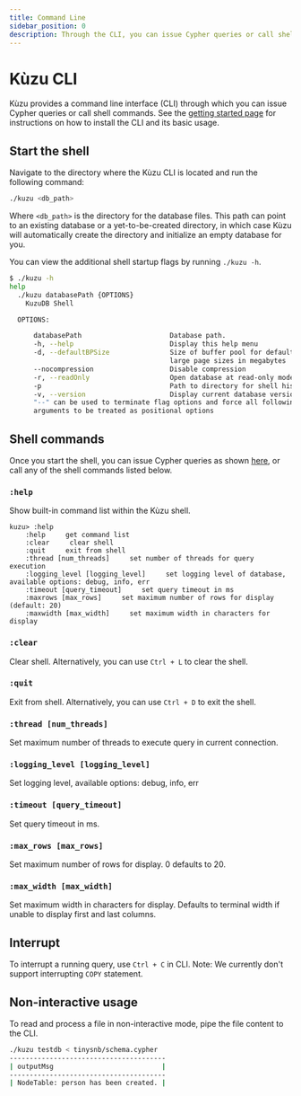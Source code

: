 ```yaml
---
title: Command Line
sidebar_position: 0
description: Through the CLI, you can issue Cypher queries or call shell commands.
---
```


# Kùzu CLI

Kùzu provides a command line interface (CLI) through which you can issue Cypher queries or call shell
commands. See the [getting started page](../getting-started/cli.md) for instructions on how
to install the CLI and its basic usage.

## Start the shell

Navigate to the directory where the Kùzu CLI is located and run the following command:

```bash
./kuzu <db_path>
```

Where `<db_path>` is the directory for the database files. 
This path can point to an existing database or a yet-to-be-created directory, in which case
Kùzu will automatically create the directory and initialize an empty database for you.

You can view the additional shell startup flags by running `./kuzu -h`.

```bash
$ ./kuzu -h
help
  ./kuzu databasePath {OPTIONS}
    KuzuDB Shell

  OPTIONS:

      databasePath                      Database path.
      -h, --help                        Display this help menu
      -d, --defaultBPSize               Size of buffer pool for default and
                                        large page sizes in megabytes
      --nocompression                   Disable compression
      -r, --readOnly                    Open database at read-only mode.
      -p                                Path to directory for shell history
      -v, --version                     Display current database version
      "--" can be used to terminate flag options and force all following
      arguments to be treated as positional options
```

## Shell commands

Once you start the shell, you can issue Cypher queries as shown [here](../getting-started/cli.md#execute-cypher-query), or call
any of the shell commands listed below.

### `:help`
Show built-in command list within the Kùzu shell.

```
kuzu> :help
    :help     get command list
    :clear     clear shell
    :quit     exit from shell
    :thread [num_threads]     set number of threads for query execution
    :logging_level [logging_level]     set logging level of database, available options: debug, info, err
    :timeout [query_timeout]     set query timeout in ms
    :maxrows [max_rows]     set maximum number of rows for display (default: 20)
    :maxwidth [max_width]     set maximum width in characters for display
```

### `:clear`
Clear shell. Alternatively, you can use `Ctrl + L` to clear the shell.

### `:quit`
Exit from shell. Alternatively, you can use `Ctrl + D` to exit the shell.

### `:thread [num_threads]`
Set maximum number of threads to execute query in current connection.

### `:logging_level [logging_level]`
Set logging level, available options: debug, info, err

### `:timeout [query_timeout]`
Set query timeout in ms.

### `:max_rows [max_rows]`
Set maximum number of rows for display. 0 defaults to 20.

### `:max_width [max_width]`
Set maximum width in characters for display. Defaults to terminal width if unable to display first and last columns. 

## Interrupt
To interrupt a running query, use `Ctrl + C` in CLI. Note: We currently don't support interrupting `COPY` statement.

## Non-interactive usage
To read and process a file in non-interactive mode, pipe the file content to the CLI.

```bash
./kuzu testdb < tinysnb/schema.cypher
---------------------------------------
| outputMsg                           |
---------------------------------------
| NodeTable: person has been created. |
```
